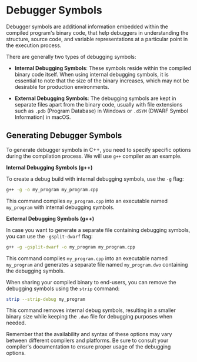 # Debugger Symbols

Debugger symbols are additional information embedded within the compiled program's binary code, that help debuggers in understanding the structure, source code, and variable representations at a particular point in the execution process.

There are generally two types of debugging symbols:

- **Internal Debugging Symbols**: These symbols reside within the compiled binary code itself. When using internal debugging symbols, it is essential to note that the size of the binary increases, which may not be desirable for production environments.

- **External Debugging Symbols**: The debugging symbols are kept in separate files apart from the binary code, usually with file extensions such as `.pdb` (Program Database) in Windows or `.dSYM` (DWARF Symbol Information) in macOS.

## Generating Debugger Symbols

To generate debugger symbols in C++, you need to specify specific options during the compilation process. We will use `g++` compiler as an example.

**Internal Debugging Symbols (g++)**

To create a debug build with internal debugging symbols, use the `-g` flag:

```bash
g++ -g -o my_program my_program.cpp
```

This command compiles `my_program.cpp` into an executable named `my_program` with internal debugging symbols.

**External Debugging Symbols (g++)**

In case you want to generate a separate file containing debugging symbols, you can use the `-gsplit-dwarf` flag:

```bash
g++ -g -gsplit-dwarf -o my_program my_program.cpp
```

This command compiles `my_program.cpp` into an executable named `my_program` and generates a separate file named `my_program.dwo` containing the debugging symbols.

When sharing your compiled binary to end-users, you can remove the debugging symbols using the `strip` command:

```bash
strip --strip-debug my_program
```

This command removes internal debug symbols, resulting in a smaller binary size while keeping the `.dwo` file for debugging purposes when needed.

Remember that the availability and syntax of these options may vary between different compilers and platforms. Be sure to consult your compiler's documentation to ensure proper usage of the debugging options.